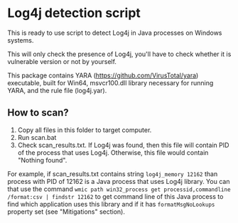 # Log4j detection script

This is ready to use script to detect Log4j in Java processes on Windows systems.

This will only check the presence of Log4j, you'll have to check whether it is vulnerable version or not by yourself.

This package contains YARA (https://github.com/VirusTotal/yara) executable, built for Win64, msvcr100.dll library necessary for running YARA, and the rule file (log4j.yar).

## How to scan?

1. Copy all files in this folder to target computer.
2. Run scan.bat
3. Check scan_results.txt. If Log4j was found, then this file will contain PID of the process that uses Log4j. Otherwise, this file would contain "Nothing found".

For example, if scan_results.txt contains string
``log4j_memory 12162``
than process with PID of 12162 is a Java process that uses Log4j library.
You can that use the command 
``wmic path win32_process get processid,commandline /format:csv | findstr 12162``
to get command line of this Java process to find which application uses this library and if it has ``formatMsgNoLookups`` property set (see "Mitigations" section).




